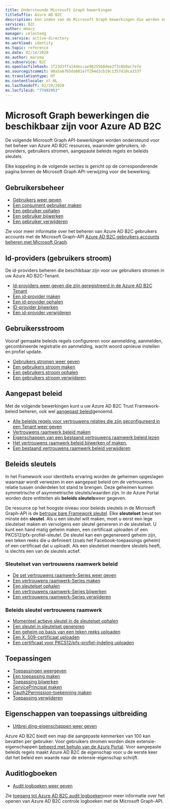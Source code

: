 ```yaml
---
title: Ondersteunde Microsoft Graph bewerkingen
titleSuffix: Azure AD B2C
description: Een index van de Microsoft Graph bewerkingen die worden ondersteund voor het beheer van Azure AD B2C resources, waaronder gebruikers, gebruikers stromen, id-providers, aangepast beleid, beleids sleutels en meer.
services: B2C
author: mmacy
manager: celestedg
ms.service: active-directory
ms.workload: identity
ms.topic: reference
ms.date: 02/14/2020
ms.author: marsma
ms.subservice: B2C
ms.openlocfilehash: 1f23d3ffa14deccae9825568dee2f3c8b9ac7e7e
ms.sourcegitcommit: 98a5a6765da081e7f294d3cb19c1357d10ca333f
ms.translationtype: HT
ms.contentlocale: nl-NL
ms.lasthandoff: 02/20/2020
ms.locfileid: "77492953"
---
```

# <a name="microsoft-graph-operations-available-for-azure-ad-b2c"></a>Microsoft Graph bewerkingen die beschikbaar zijn voor Azure AD B2C

De volgende Microsoft Graph API-bewerkingen worden ondersteund voor het beheer van Azure AD B2C resources, waaronder gebruikers, id-providers, gebruikers stromen, aangepaste beleids regels en beleids sleutels.

Elke koppeling in de volgende secties is gericht op de corresponderende pagina binnen de Microsoft Graph API-verwijzing voor die bewerking.

## <a name="user-management"></a>Gebruikersbeheer

- [Gebruikers weer geven](https://docs.microsoft.com/graph/api/user-list)
- [Een consument gebruiker maken](https://docs.microsoft.com/graph/api/user-post-users)
- [Een gebruiker ophalen](https://docs.microsoft.com/graph/api/user-get)
- [Een gebruiker bijwerken](https://docs.microsoft.com/graph/api/user-update)
- [Een gebruiker verwijderen](https://docs.microsoft.com/graph/api/user-delete)

Zie voor meer informatie over het beheren van Azure AD B2C gebruikers accounts met de Microsoft Graph-API [Azure AD B2C gebruikers accounts beheren met Microsoft Graph](manage-user-accounts-graph-api.md).

## <a name="identity-providers-user-flow"></a>Id-providers (gebruikers stroom)

De id-providers beheren die beschikbaar zijn voor uw gebruikers stromen in uw Azure AD B2C-Tenant.

- [Id-providers weer geven die zijn geregistreerd in de Azure AD B2C Tenant](https://docs.microsoft.com/graph/api/identityprovider-list)
- [Een id-provider maken](https://docs.microsoft.com/graph/api/identityprovider-post-identityproviders)
- [Een id-provider ophalen](https://docs.microsoft.com/graph/api/identityprovider-get)
- [ID-provider bijwerken](https://docs.microsoft.com/graph/api/identityprovider-update)
- [Een id-provider verwijderen](https://docs.microsoft.com/graph/api/identityprovider-delete)

## <a name="user-flow"></a>Gebruikersstroom

Vooraf gemaakte beleids regels configureren voor aanmelding, aanmelden, gecombineerde registratie en aanmelding, wacht woord opnieuw instellen en profiel update.

- [Gebruikers stromen weer geven](https://docs.microsoft.com/graph/api/identityuserflow-list)
- [Een gebruikers stroom maken](https://docs.microsoft.com/graph/api/identityuserflow-post-userflows)
- [Een gebruikers stroom ophalen](https://docs.microsoft.com/graph/api/identityuserflow-get)
- [Een gebruikers stroom verwijderen](https://docs.microsoft.com/graph/api/identityuserflow-delete)

## <a name="custom-policies"></a>Aangepast beleid

Met de volgende bewerkingen kunt u uw Azure AD B2C Trust Framework-beleid beheren, ook wel [aangepast beleid](custom-policy-overview.md)genoemd.

- [Alle beleids regels voor vertrouwens relaties die zijn geconfigureerd in een Tenant weer geven](https://docs.microsoft.com/graph/api/trustframework-list-trustframeworkpolicies.md)
- [Vertrouwens raamwerk beleid maken](https://docs.microsoft.com/graph/api/trustframework-post-trustframeworkpolicy)
- [Eigenschappen van een bestaand vertrouwens raamwerk beleid lezen](https://docs.microsoft.com/graph/api/trustframeworkpolicy-get)
- [Het vertrouwens raamwerk beleid bijwerken of maken.](https://docs.microsoft.com/graph/api/trustframework-put-trustframeworkpolicy)
- [Een bestaand vertrouwens raamwerk beleid verwijderen](https://docs.microsoft.com/graph/api/trustframeworkpolicy-delete)

## <a name="policy-keys"></a>Beleids sleutels

In het Framework voor identiteits ervaring worden de geheimen opgeslagen waarnaar wordt verwezen in een aangepast beleid om de vertrouwens relatie tussen onderdelen tot stand te brengen. Deze geheimen kunnen symmetrische of asymmetrische sleutels/waarden zijn. In de Azure Portal worden deze entiteiten als **beleids sleutels**weer gegeven.

De resource op het hoogste niveau voor beleids sleutels in de Microsoft Graph-API is de [betrouw bare Framework sleutel](https://docs.microsoft.com/graph/api/resources/trustframeworkkeyset). Elke **sleutelset** bevat ten minste één **sleutel**. Als u een sleutel wilt maken, moet u eerst een lege sleutelset maken en vervolgens een sleutel genereren in de sleutelset. U kunt een hand matig geheim maken, een certificaat uploaden of een PKCS12/pfx-profiel-sleutel. De sleutel kan een gegenereerd geheim zijn, een teken reeks die u definieert (zoals het Facebook-toepassings geheim) of een certificaat dat u uploadt. Als een sleutelset meerdere sleutels heeft, is slechts een van de sleutels actief.

### <a name="trust-framework-policy-keyset"></a>Sleutelset van vertrouwens raamwerk beleid

- [De set vertrouwens raamwerk-Series weer geven](https://docs.microsoft.com/graph/api/trustframework-list-keysets)
- [Een vertrouwens raamwerk-Series maken](https://docs.microsoft.com/graph/api/trustframework-post-keysets)
- [Een sleutelset ophalen](https://docs.microsoft.com/graph/api/trustframeworkkeyset-get)
- [Een vertrouwens raamwerk-Series bijwerken](https://docs.microsoft.com/graph/api/trustframeworkkeyset-update)
- [Een vertrouwens raamwerk-Series verwijderen](https://docs.microsoft.com/graph/api/trustframeworkkeyset-delete)

### <a name="trust-framework-policy-key"></a>Beleids sleutel vertrouwens raamwerk

- [Momenteel actieve sleutel in de sleutelset ophalen](https://docs.microsoft.com/graph/api/trustframeworkkeyset-getactivekey)
- [Een sleutel in sleutelset genereren](https://docs.microsoft.com/graph/api/trustframeworkkeyset-generatekey)
- [Een geheim op basis van een teken reeks uploaden](https://docs.microsoft.com/graph/api/trustframeworkkeyset-uploadsecret)
- [Een X. 509-certificaat uploaden](https://docs.microsoft.com/graph/api/trustframeworkkeyset-uploadcertificate)
- [Een certificaat voor PKCS12/pfx-profiel-indeling uploaden](https://docs.microsoft.com/graph/api/trustframeworkkeyset-uploadpkcs12)

## <a name="applications"></a>Toepassingen

- [Toepassingen weergeven](https://docs.microsoft.com/graph/api/application-list)
- [Een toepassing maken](https://docs.microsoft.com/graph/api/resources/application)
- [Toepassing bijwerken](https://docs.microsoft.com/graph/api/application-update)
- [ServicePrincipal maken](https://docs.microsoft.com/graph/api/resources/serviceprincipal)
- [Oauth2Permission-toekenning maken](https://docs.microsoft.com/graph/api/resources/oauth2permissiongrant)
- [Toepassing verwijderen](https://docs.microsoft.com/graph/api/application-delete)

## <a name="application-extension-properties"></a>Eigenschappen van toepassings uitbreiding

- [Uitbrei ding-eigenschappen weer geven](https://docs.microsoft.com/graph/api/application-list-extensionproperty)

Azure AD B2C biedt een map die aangepaste kenmerken van 100 kan bevatten per gebruiker. Voor gebruikers stromen worden deze extensie-eigenschappen [beheerd met behulp van de Azure Portal](custom-policy-custom-attributes.md). Voor aangepaste beleids regels maakt Azure AD B2C de eigenschap voor u de eerste keer dat het beleid een waarde naar de extensie-eigenschap schrijft.

## <a name="audit-logs"></a>Auditlogboeken

- [Audit logboeken weer geven](https://docs.microsoft.com/graph/api/directoryaudit-list)

Zie [toegang tot Azure AD B2C audit logboeken](view-audit-logs.md)voor meer informatie over het openen van Azure AD B2C controle logboeken met de Microsoft Graph-API.
